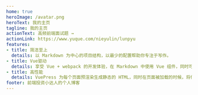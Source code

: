 ```yaml
---
home: true
heroImage: /avatar.png
heroText: 我的主页
tagline: 我的主页
actionText: 高频前端面试题 →
actionLink: https://www.yuque.com/nieyulin/lunpyu
features:
- title: 简洁至上
  details: 以 Markdown 为中心的项目结构，以最少的配置帮助你专注于写作。
- title: Vue驱动
  details: 享受 Vue + webpack 的开发体验，在 Markdown 中使用 Vue 组件，同时可以使用 Vue 来开发自定义主题。
- title: 高性能
  details: VuePress 为每个页面预渲染生成静态的 HTML，同时在页面被加载的时候，将作为 SPA 运行。
footer: 前端投资小达人的个人博客
---
```

